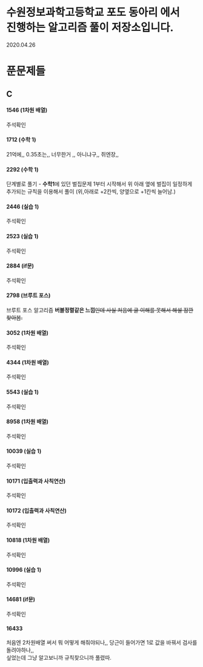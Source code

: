 

# 수원정보과학고등학교 포도 동아리 에서 <br>진행하는 알고리즘 풀이 저장소입니다.

2020.04.26

# 푼문제들

## C

#### 1546 (1차원 배열)

주석확인

#### 1712 (수학 1)

21억에,, 0.35초는,, 너무한거 ,, 아니냐구,, 쥐엔장,,

#### 2292 (수학 1)

단계별로 풀기 - <strong>수학1</strong>에 있던 벌집문제
1부터 시작해서 위 아래 옆에 벌집이 일정하게 추가되는 규칙을 이용해서 풀이
(위,아래로 +2칸씩, 양옆으로 +1칸씩 늘어남.)

#### 2446 (실습 1)

주석확인

#### 2523 (실습 1)

주석확인

#### 2884 (if문)

주석확인

#### 2798 (브루트 포스)

브루트 포스 알고리즘
**버블정렬같은 느낌**~~인데 사실 처음에 글 이해를 못해서 해설 잠깐 찾아봄.~~

#### 3052 (1차원 배열)

주석확인

#### 4344 (1차원 배열)

주석확인

#### 5543 (실습 1)

주석확인

#### 8958 (1차원 배열)

주석확인

#### 10039 (실습 1)

주석확인

#### 10171 (입출력과 사칙연산)

주석확인

#### 10172 (입출력과 사칙연산)

주석확인

#### 10818 (1차원 배열)

주석확인

#### 10996 (실습 1)

주석확인

#### 14681 (if문)

주석확인

#### 16433

처음엔 2차원배열 써서 뭐 어떻게 해줘야되나,, 당근이 들어가면 1로 값을 바꿔서 검사를 돌려야하나,,<br>
싶었는데 그냥 알고보니까 규칙찾으니까 풀렸따.

